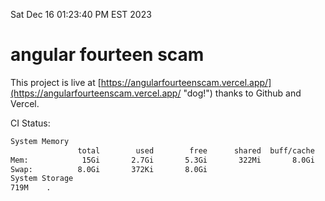 Sat Dec 16 01:23:40 PM EST 2023

# angular fourteen scam


This project is live at [https://angularfourteenscam.vercel.app/](https://angularfourteenscam.vercel.app/ "dog!") thanks to Github and Vercel.

CI Status: 

```bash
System Memory
               total        used        free      shared  buff/cache   available
Mem:            15Gi       2.7Gi       5.3Gi       322Mi       8.0Gi        12Gi
Swap:          8.0Gi       372Ki       8.0Gi
System Storage
719M	.
```
